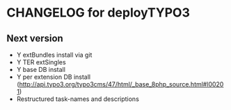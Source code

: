 CHANGELOG for deployTYPO3
=========================

Next version
------------
* Y extBundles install via git
* Y TER extSingles
* Y base DB install
* Y per extension DB install (http://api.typo3.org/typo3cms/47/html/_base_8php_source.html#l00201)
* Restructured task-names and descriptions
